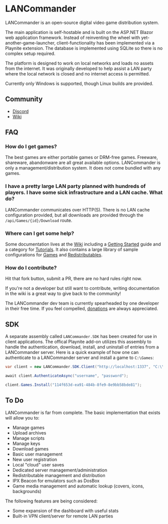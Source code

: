 
# LANCommander
LANCommander is an open-source digital video game distribution system.

The main application is self-hostable and is built on the ASP.NET Blazor web application framework. Instead of reinventing the wheel with yet-another-game-launcher, client-functionality has been implemented via a Playnite extension. The database is implemented using SQLite so there is no complex setup required.

The platform is designed to work on local networks and loads no assets from the internet. It was originally developed to help assist a LAN party where the local network is closed and no internet access is permitted.

Currently only Windows is supported, though Linux builds are provided.

## Community
* [Discord](https://discord.gg/vDEEWVt8EM)
* [Wiki](https://lancommander.app/index.php/Main_Page)

## FAQ
### How do I get games?
The best games are either portable games or DRM-free games. Freeware, shareware, abandonware are all great available options. LANCommander is only a management/distribution system. It does not come bundled with any games.

### I have a pretty large LAN party planned with hundreds of players. I have some sick infrastructure and a LAN cache. What do?
LANCommander communicates over HTTP(S). There is no LAN cache configuration provided, but all downloads are provided through the `/api/Games/{id}/Download` route.

### Where can I get some help?
Some documentation lives at the [Wiki](https://lancommander.app/index.php/Main_Page) including a [Getting Started](https://lancommander.app/index.php/Tutorials:Getting_Started) guide and a category for [Tutorials](https://lancommander.app/index.php/Category:Tutorials). It also contains a large library of sample configurations for [Games](https://lancommander.app/index.php/Category:Games) and [Redistributables](https://lancommander.app/index.php/Category:Redistributables).

### How do I contribute?
Hit that fork button, submit a PR, there are no hard rules right now.

If you're not a developer but still want to contribute, writing documentation in the wiki is a great way to give back to the community!

The LANCommander dev team is currently spearheaded by one developer in their free time. If you feel compelled, [donations](https://www.paypal.com/donate/?business=LBJW6PFMFLULA&no_recurring=0&currency_code=USD) are always appreciated.

## SDK
A separate assembly called `LANCommander.SDK` has been created for use in client applications. The offical Playnite add-on utilizes this assembly to handle the authentication, download, install, and uninstall of entries from a LANCommander server. Here is a quick example of how one can authenticate to a LANCommander server and install a game to `C:\Games`:

```csharp
var client = new LANCommander.SDK.Client("http://localhost:1337", "C:\\Games");

await client.AuthenticateAsync("username", "password");

client.Games.Install("114f653d-ea91-484b-8fe9-8e9bb58bde81");
```

## To Do
LANCommander is far from complete. The basic implementation that exists will allow you to:
 - Manage games
 - Upload archives
 - Manage scripts
 - Manage keys
 - Download games
 - Basic user management
 - New user registration
 - Local "cloud" user saves
 - Dedicated server management/administration
 - Redistributable management and distribution
 - IPX Beacon for emulators such as DosBox
 - Game media management and automatic lookup (covers, icons, backgrounds)

The following features are being considered:
 - Some expansion of the dashboard with useful stats
 - Built-in VPN client/server for remote LAN parties

